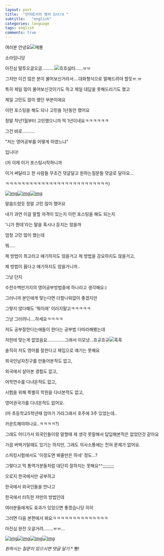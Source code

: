 ```yaml
---
layout: post
title:  "언어로서의 영어 Intro "
subtitle:   "english"
categories: language
tags: english
comments: true
---
```




여러분 안녕요![메롱](http://c1img.cyworld.co.kr/img/cyui/v1/emoticon/face_05.gif)

소라임니당

 

아진심 말투오글오글..........![흐흐](http://c1img.cyworld.co.kr/img/cyui/v1/emoticon/face_06.gif)싫타......ㅠㅠ

그치만 이건 많은 분이 물어보신거라서....대화형식으로 말해드려야 할듯ㅠ.ㅠ

 

특히 제일 많이 물어보신것이기도 하고 제일 대답을 못해드리기도 했고

제일 고민도 많이 했던 부분이에요

 

이런 포스팅을 해도 되나 고민을 1년동안 했어요

정말 작년1월부터 고민했으니까 딱 1년이네요ㅋㅋㅋㅋㅋㅋ

 

 

그건 바로..........

 

"저는 영어공부를 어떻게 하였느냐"

 

입니다!

 

 

(저 이제 이거 포스팅시작하니까

이거 써달라고 한 사람들 무조건 댓글달고 원하는질문들 댓글로 달아요...

ㅋㅋㅋㅋㅋㅋㅋㅋㅋㅋㅋㅋㅋㅋㅋㅋㅋㅋㅋㅋㅋㅋㅋㅋㅋㅋ)

 

[![img](http://c2down.cyworld.co.kr/download?fid=642239fde388538eaf343cab4807c815&name=380320_199560240122924_622817598_n.jpg)](http://c2down.cyworld.co.kr/download?fid=642239fde388538eaf343cab4807c815&name=380320_199560240122924_622817598_n.jpg)[![img](http://c2down.cyworld.co.kr/download?fid=642239fde388538e89bf3cab48080e15&name=398968_283592271719720_1007589917_n.jpg)](http://c2down.cyworld.co.kr/download?fid=642239fde388538e89bf3cab48080e15&name=398968_283592271719720_1007589917_n.jpg)[![img](http://c2down.cyworld.co.kr/download?fid=642239fde388538e74ee3cab48084415&name=430732_386234458122167_1933347726_n.jpg)](http://c2down.cyworld.co.kr/download?fid=642239fde388538e74ee3cab48084415&name=430732_386234458122167_1933347726_n.jpg)

 

 

말씀드렸듯 정말 고민 많이 했어요

내가 과연 이걸 말할 자격이 있는지 이런 포스팅을 해도 되는지

'니가 뭔데'라는 말을 혹시나 듣지는 않을까

엄청 고민 많이 했는데

뭐.....

제 방법이 최고라고 얘기하지도 않을거고 제 방법을 강요하지도 않을거고,

제 방법이 옳다고 얘기하지도 않을거니까..

그냥 단지

수천수백만가지의 영어공부방법중에 하나라고 생각해요:)

그러니까 본인에게 맞는다면 더할나위없이 좋겠지만

그렇지 않다해도 '뭐이래' 이러지말고ㅋㅋㅋㅋㅋ

그냥 그러려니....하세요ㅋㅋㅋㅋ

 

저도 공부잘한다는애들이 한다는 공부법 다따라해봤는데

저한테 맞는게 없었음요..............그래서 이모냥...흐규흐규![흑흑](http://c1img.cyworld.co.kr/img/cyui/v1/emoticon/face_22.gif)

 

솔직히 저도 영어를 잘한다고 제입으로 얘기는 못해요

외국인남자친구를 만들어본적도 없고,

외국에서 살아본 경험도 없고,

어학연수를 다녀온적도 없고,

시험을 위해 특별히 학원을 다녀본적도 없고,

영어권국가를 다녀온적도 없어요.

(아 초등학교5학년때 엄마가 가라그래서 호주에 3주 있었는데..

카운트해야하나요..ㅋㅋㅋㅋ?)

 

그래도 어디가서 외국인들이랑 말할때 제 생각 못말해서 답답해본적은 없었던것 같아요

가끔 버벅거릴때도 있기는 하지만, 그래도 의사소통에는 전혀 문제가 없어요.

스피킹시험에서도 '이정도면 봐줄만은 하네' 정도...?

그렇다고 막 통역가분들처럼 대단히 잘하지는 못해요^^;;;;;;;;;

 

 

오로지 한국에서만 공부하고

한국에서 외국인들을 만나고

한국에서 터득한 저만의 방법인데

여러분들에게도 효과가 있었으면 좋겠습니당 히히

 

그러면 다음 본편에서 뵈요ㅋㅋㅋㅋㅋㅋㅋㅋㅋㅋㅋㅋㅋㅋ

아진심 완전 오글거려........ㅠㅠ...

 

 

 

 

 

[![img](http://c2down.cyworld.co.kr/download?fid=642239fde388538e346d3cab48087015&name=537786_409753865770226_226001098_n.jpg)](http://c2down.cyworld.co.kr/download?fid=642239fde388538e346d3cab48087015&name=537786_409753865770226_226001098_n.jpg)[![img](http://c2down.cyworld.co.kr/download?fid=642239fde388538e45db3cab4a68d515&name=320538_2292859277644_1133902121_2728876_7795587_n.jpg)](http://c2down.cyworld.co.kr/download?fid=642239fde388538e45db3cab4a68d515&name=320538_2292859277644_1133902121_2728876_7795587_n.jpg)[![img](http://c2down.cyworld.co.kr/download?fid=642239fde388538e35203cab4aba5915&name=281534_155695731174324_100002016946336_321682_1616191_n.jpg)](http://c2down.cyworld.co.kr/download?fid=642239fde388538e35203cab4aba5915&name=281534_155695731174324_100002016946336_321682_1616191_n.jpg)[![img](http://c2down.cyworld.co.kr/download?fid=642239fde388538ee58f3cab77ea3915&name=398607_254541344624813_632363605_n.jpg)](http://c2down.cyworld.co.kr/download?fid=642239fde388538ee58f3cab77ea3915&name=398607_254541344624813_632363605_n.jpg)

 

 

 

*원하시는 질문이 있으시면 댓글 달기*.* 뿅!

  